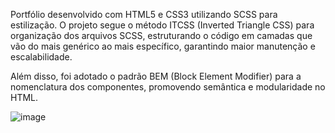 Portfólio desenvolvido com HTML5 e CSS3 utilizando SCSS para estilização.
O projeto segue o método ITCSS (Inverted Triangle CSS) para organização dos arquivos SCSS, estruturando o código em camadas que vão do mais genérico ao mais específico, garantindo maior manutenção e escalabilidade.

Além disso, foi adotado o padrão BEM (Block Element Modifier) para a nomenclatura dos componentes, promovendo semântica e modularidade no HTML.

![image](https://github.com/user-attachments/assets/094aa4b8-6e31-480a-b393-3a5368cef80d)

